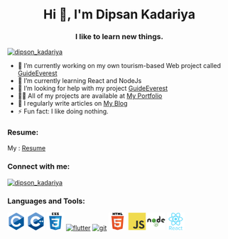 <!DOCTYPE html>
<html lang="en">
<head>
  <meta charset="UTF-8">
  <meta name="viewport" content="width=device-width, initial-scale=1.0">

</head>
<body>

  <h1 align="center">Hi 👋, I'm Dipsan Kadariya</h1>
  <h3 align="center">I like to learn new things.</h3>

  <p align="left"> <a href="https://twitter.com/dipson_kadariya" target="blank"><img src="https://img.shields.io/twitter/follow/dipson_kadariya?logo=twitter&style=for-the-badge" alt="dipson_kadariya" /></a> </p>
    

  <ul>
    <li>🔭 I’m currently working on my own tourism-based Web project called <a href="https://github.com/dipsankadariya/GuideEverest">GuideEverest</a></li>
    <li>🌱 I’m currently learning React and NodeJs</li>
    <li>🤝 I’m looking for help with my project <a href="https://github.com/dipsankadariya/GuideEverest">GuideEverest</a></li>
    <li>👨‍💻 All of my projects are available at <a href="https://dipsanportfolio-dipsankadariyas-projects.vercel.app/">My Portfolio</a></li>
    <li>📝 I regularly write articles on <a href="https://dipsankadariya99.blogspot.com/">My Blog</a></li>
    <li>⚡ Fun fact: I like doing nothing.</li>
  </ul>
   <h3 align="left">Resume:</h3>
  <p align="left">
      My : <a href="https://resume-seven-lime.vercel.app/">Resume</a>
  </p>

  <h3 align="left">Connect with me:</h3>
  <p align="left">
    <a href="https://twitter.com/dipson_kadariya" target="blank"><img align="center" src="https://raw.githubusercontent.com/rahuldkjain/github-profile-readme-generator/master/src/images/icons/Social/twitter.svg" alt="dipson_kadariya" height="30" width="40" /></a>
  </p>

  <h3 align="left">Languages and Tools:</h3>
  <p align="left">
    <a href="https://www.cprogramming.com/" target="_blank" rel="noreferrer"><img src="https://raw.githubusercontent.com/devicons/devicon/master/icons/c/c-original.svg" alt="c" width="40" height="40"/></a>
    <a href="https://www.w3schools.com/cpp/" target="_blank" rel="noreferrer"><img src="https://raw.githubusercontent.com/devicons/devicon/master/icons/cplusplus/cplusplus-original.svg" alt="cplusplus" width="40" height="40"/></a>
    <a href="https://www.w3schools.com/css/" target="_blank" rel="noreferrer"><img src="https://raw.githubusercontent.com/devicons/devicon/master/icons/css3/css3-original-wordmark.svg" alt="css3" width="40" height="40"/></a>
    <a href="https://flutter.dev" target="_blank" rel="noreferrer"><img src="https://www.vectorlogo.zone/logos/flutterio/flutterio-icon.svg" alt="flutter" width="40" height="40"/></a>
    <a href="https://git-scm.com/" target="_blank" rel="noreferrer"><img src="https://www.vectorlogo.zone/logos/git-scm/git-scm-icon.svg" alt="git" width="40" height="40"/></a>
    <a href="https://www.w3.org/html/" target="_blank" rel="noreferrer"><img src="https://raw.githubusercontent.com/devicons/devicon/master/icons/html5/html5-original-wordmark.svg" alt="html5" width="40" height="40"/></a>
    <a href="https://developer.mozilla.org/en-US/docs/Web/JavaScript" target="_blank" rel="noreferrer"><img src="https://raw.githubusercontent.com/devicons/devicon/master/icons/javascript/javascript-original.svg" alt="javascript" width="40" height="40"/></a>
    <a href="https://nodejs.org" target="_blank" rel="noreferrer"><img src="https://raw.githubusercontent.com/devicons/devicon/master/icons/nodejs/nodejs-original-wordmark.svg" alt="nodejs" width="40" height="40"/></a>
    <a href="https://reactjs.org/" target="_blank" rel="noreferrer"><img src="https://raw.githubusercontent.com/devicons/devicon/master/icons/react/react-original-wordmark.svg" alt="react" width="40" height="40"/></a>
    <!-- Add other language and tool icons here -->
  </p>



 

</body>
</html>

